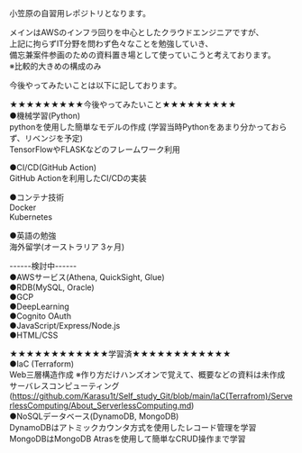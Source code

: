 小笠原の自習用レポジトリとなります。

メインはAWSのインフラ回りを中心としたクラウドエンジニアですが、  
上記に拘らずIT分野を問わず色々なことを勉強していき、  
備忘兼案件参画のための資料置き場として使っていこうと考えております。  
※比較的大きめの構成のみ  

今後やってみたいことは以下に記しております。  

★★★★★★★★★今後やってみたいこと★★★★★★★★★  
●機械学習(Python)  
  pythonを使用した簡単なモデルの作成  (学習当時Pythonをあまり分かっておらず、リベンジを予定)  
  TensorFlowやFLASKなどのフレームワーク利用  

●CI/CD(GitHub Action)  
  GitHub Actionを利用したCI/CDの実装

●コンテナ技術  
  Docker  
  Kubernetes  

●英語の勉強  
  海外留学(オーストラリア 3ヶ月)  

------検討中------  
●AWSサービス(Athena, QuickSight, Glue)  
●RDB(MySQL, Oracle)  
●GCP  
●DeepLearning  
●Cognito OAuth    
●JavaScript/Express/Node.js  
●HTML/CSS  

★★★★★★★★★★★★学習済★★★★★★★★★★★★  
●IaC (Terraform)   
  Web三層構造作成 ※作り方だけハンズオンで覚えて、概要などの資料は未作成  
  サーバレスコンピューティング (https://github.com/Karasu1t/Self_study_Git/blob/main/IaC(Terrafrom)/ServerlessComputing/About_ServerlessComputing.md)  
●NoSQLデータベース(DynamoDB, MongoDB)  
  DynamoDBはアトミックカウンタ方式を使用したレコード管理を学習  
  MongoDBはMongoDB Atrasを使用して簡単なCRUD操作まで学習
